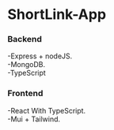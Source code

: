 # ShortLink-App

### Backend
-Express + nodeJS.   
-MongoDB.  
-TypeScript

### Frontend
-React With TypeScript.   
-Mui + Tailwind.

